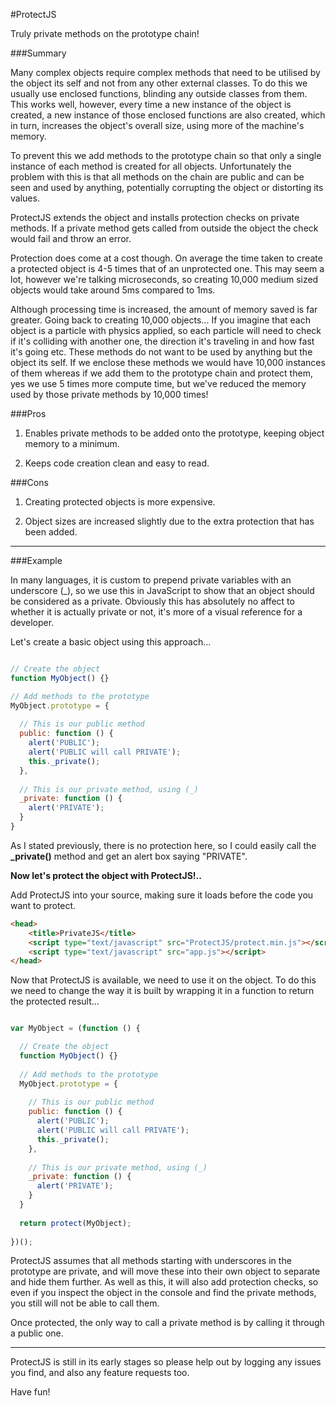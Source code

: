 #ProtectJS

Truly private methods on the prototype chain!

###Summary

Many complex objects require complex methods that need to be utilised by the object its self and not from any other external classes. To do this we usually use enclosed functions, blinding any outside classes from them. This works well, however, every time a new instance of the object is created, a new instance of those enclosed functions are also created, which in turn, increases the object's overall size, using more of the machine's memory.

To prevent this we add methods to the prototype chain so that only a single instance of each method is created for all objects. Unfortunately the problem with this is that all methods on the chain are public and can be seen and used by anything, potentially corrupting the object or distorting its values.

ProtectJS extends the object and installs protection checks on private methods. If a private method gets called from outside the object the check would fail and throw an error.

Protection does come at a cost though. On average the time taken to create a protected object is 4-5 times that of an unprotected one. This may seem a lot, however we're talking microseconds, so creating 10,000 medium sized objects would take around 5ms compared to 1ms.

Although processing time is increased, the amount of memory saved is far greater. Going back to creating 10,000 objects... If you imagine that each object is a particle with physics applied, so each particle will need to check if it's colliding with another one, the direction it's traveling in and how fast it's going etc. These methods do not want to be used by anything but the object its self. If we enclose these methods we would have 10,000 instances of them whereas if we add them to the prototype chain and protect them, yes we use 5 times more compute time, but we've reduced the memory used by those private methods by 10,000 times!


###Pros

1. Enables private methods to be added onto the prototype, keeping object memory to a minimum.

2. Keeps code creation clean and easy to read.

###Cons

1. Creating protected objects is more expensive.

2. Object sizes are increased slightly due to the extra protection that has been added.


---

###Example

In many languages, it is custom to prepend private variables with an underscore (_), so we use this in JavaScript to show that an object should be considered as a private. Obviously this has absolutely no affect to whether it is actually private or not, it's more of a visual reference for a developer.

Let's create a basic object using this approach...

```javascript

// Create the object
function MyObject() {}

// Add methods to the prototype
MyObject.prototype = {
  
  // This is our public method
  public: function () {
    alert('PUBLIC');
    alert('PUBLIC will call PRIVATE');
    this._private();
  },
  
  // This is our private method, using (_)
  _private: function () {
    alert('PRIVATE');
  }
}

```
As I stated previously, there is no protection here, so I could easily call the **_private()** method and get an alert box saying "PRIVATE".

**Now let's protect the object with ProtectJS!..**

Add ProtectJS into your source, making sure it loads before the code you want to protect.

```html
<head>
    <title>PrivateJS</title>
    <script type="text/javascript" src="ProtectJS/protect.min.js"></script>
    <script type="text/javascript" src="app.js"></script>
</head>
```

Now that ProtectJS is available, we need to use it on the object. To do this we need to change the way it is built by wrapping it in a function to return the protected result...

```javascript

var MyObject = (function () {

  // Create the object
  function MyObject() {}
  
  // Add methods to the prototype
  MyObject.prototype = {
    
    // This is our public method
    public: function () {
      alert('PUBLIC');
      alert('PUBLIC will call PRIVATE');
      this._private();
    },
    
    // This is our private method, using (_)
    _private: function () {
      alert('PRIVATE');
    }
  }
  
  return protect(MyObject);
  
})();

```

ProtectJS assumes that all methods starting with underscores in the prototype are private, and will move these into their own object to separate and hide them further. As well as this, it will also add protection checks, so even if you inspect the object in the console and find the private methods, you still will not be able to call them.

Once protected, the only way to call a private method is by calling it through a public one.


---

ProtectJS is still in its early stages so please help out by logging any issues you find, and also any feature requests too.

Have fun!
